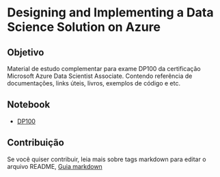 # Designing and Implementing a Data Science Solution on Azure

## Objetivo 
Material de estudo complementar para exame DP100 da certificação Microsoft Azure Data Scientist Associate. 
Contendo referência de documentações, links úteis, livros, exemplos de código e etc.

## Notebook
* [DP100](https://github.com/sidneyocirqueira/material-de-estudo-dp100/blob/master/notebooks/DP_100.ipynb) 

## Contribuição
Se você quiser contribuir, leia mais sobre tags markdown para editar o arquivo README, [Guia markdown](https://docs.microsoft.com/en-us/azure/devops/project/wiki/markdown-guidance?view=azure-devops&viewFallbackFrom=vsts) 
